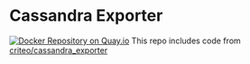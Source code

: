 # Cassandra Exporter 
[![Docker Repository on Quay.io](https://quay.io/repository/izabolotnyi/cassandra_jmx_exporter/status "Docker Repository on Quay.io")](https://quay.io/repository/izabolotnyi/cassandra_jmx_exporter)
This repo includes code from [criteo/cassandra_exporter](https://github.com/criteo/cassandra_exporter)
